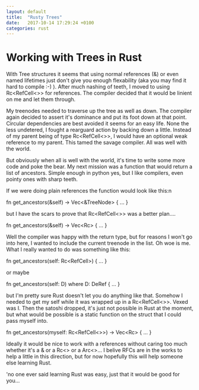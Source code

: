 ```yaml
---
layout: default
title:  "Rusty Trees"
date:   2017-10-14 17:29:24 +0100
categories: rust
---
```


# Working with Trees in Rust

With Tree structures it seems that using normal references (&) or even named lifetimes just don't give you enough flexability (aka you may find it hard to compile :-) ). 
After much nashing of teeth, I moved to using Rc<RefCell<>> for references. The compiler decided that it would be linient on me and let them through.

My treenodes needed to traverse up the tree as well as down. The compiler again decided to assert it's dominance and put its foot down at that point. 
Circular dependencies are best avoided it seems for an easy life. None the less undetered, I fought a rearguard action by backing down a little. 
Instead of my parent being of type Rc<RefCell<>>, I would have an optional weak reference to my parent. This tamed the savage compiler. All was well with the world.

But obviously when all is well with the world, it's time to write some more code and poke the bear. My next mission was a function that would return a list of ancestors. 
Simple enough in python yes, but I like compilers, even pointy ones with sharp teeth. 

If we were doing plain references the function would look like this:n

   fn get_ancestors(&self) -> Vec<&TreeNode> { ... }
 
but I have the scars to prove that Rc<RefCell<>> was a better plan....

   fn get_ancestors(&self) -> Vec<Rc<RefCell>> { ... }

Well the compiler was happy with the return type, but for reasons I won't go into here, I wanted to include the current treenode in the list. Oh woe is me. What I really wanted to do was something like this:

   fn get_ancestors(self: Rc<RefCell<TreeNode>>) { ... }

or maybe

   fn get_ancestors<D>(self: D) 
   where D: DeRef<TreeNode>
   { ... }

but I'm pretty sure Rust doesn't let you do anything like that. Somehow I needed to get my self while it was wrapped up in a Rc<RefCell<>>. Vexed was I. Then the satoshi dropped, it's just not possible in Rust at the moment, but what would be possible is a static function on the struct that I could pass myself into.

   fn get_ancestors(myself: Rc<RefCell<>>) -> Vec<Rc<RefCell>> { ... }

Ideally it would be nice to work with a references without caring too much whether it's a & or a Rc<> or a Arc<>... I belive RFCs are in the works to help a little in this direction, but for now hopefully this will help someone else learning Rust. 


'no one ever said learning Rust was easy, just that it would be good for you...

